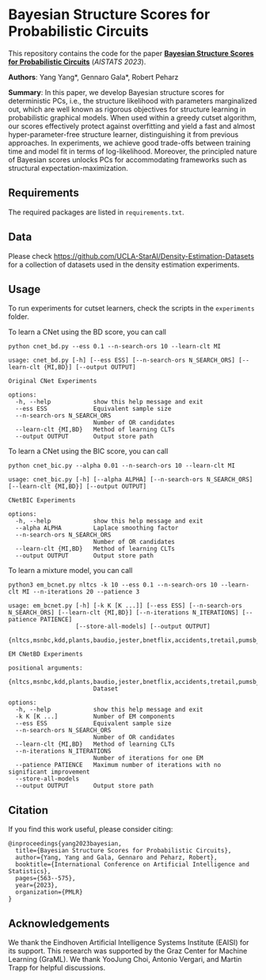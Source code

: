 # Bayesian Structure Scores for Probabilistic Circuits
This repository contains the code for the paper [**Bayesian Structure Scores for Probabilistic Circuits**](https://proceedings.mlr.press/v206/yang23a.html) (*AISTATS 2023*).

**Authors**: Yang Yang*, Gennaro Gala*, Robert Peharz

**Summary**: In this paper, we develop Bayesian structure scores for deterministic PCs, i.e., the structure likelihood with parameters marginalized out, 
which are well known as rigorous objectives for structure learning in probabilistic graphical models.
When used within a greedy cutset algorithm, our scores effectively protect against overfitting and yield a fast and almost hyper-parameter-free structure learner, distinguishing it from previous approaches.
In experiments, we achieve good trade-offs between training time and model fit in terms of log-likelihood.
Moreover, the principled nature of Bayesian scores unlocks PCs for accommodating frameworks such as structural expectation-maximization.

## Requirements

The required packages are listed in `requirements.txt`.

## Data

Please check https://github.com/UCLA-StarAI/Density-Estimation-Datasets for a collection of datasets used in the density estimation experiments.

## Usage

To run experiments for cutset learners, check the scripts in the `experiments` folder.

To learn a CNet using the BD score, you can call

```shell
python cnet_bd.py --ess 0.1 --n-search-ors 10 --learn-clt MI
```

```shell
usage: cnet_bd.py [-h] [--ess ESS] [--n-search-ors N_SEARCH_ORS] [--learn-clt {MI,BD}] [--output OUTPUT]

Original CNet Experiments

options:
  -h, --help            show this help message and exit
  --ess ESS             Equivalent sample size
  --n-search-ors N_SEARCH_ORS
                        Number of OR candidates
  --learn-clt {MI,BD}   Method of learning CLTs
  --output OUTPUT       Output store path
```

To learn a CNet using the BIC score, you can call

```shell
python cnet_bic.py --alpha 0.01 --n-search-ors 10 --learn-clt MI
```

```shell
usage: cnet_bic.py [-h] [--alpha ALPHA] [--n-search-ors N_SEARCH_ORS] [--learn-clt {MI,BD}] [--output OUTPUT]

CNetBIC Experiments

options:
  -h, --help            show this help message and exit
  --alpha ALPHA         Laplace smoothing factor
  --n-search-ors N_SEARCH_ORS
                        Number of OR candidates
  --learn-clt {MI,BD}   Method of learning CLTs
  --output OUTPUT       Output store path
```

To learn a mixture model, you can call

```shell
python3 em_bcnet.py nltcs -k 10 --ess 0.1 --n-search-ors 10 --learn-clt MI --n-iterations 20 --patience 3
```

```shell
usage: em_bcnet.py [-h] [-k K [K ...]] [--ess ESS] [--n-search-ors N_SEARCH_ORS] [--learn-clt {MI,BD}] [--n-iterations N_ITERATIONS] [--patience PATIENCE]
                   [--store-all-models] [--output OUTPUT]
                   {nltcs,msnbc,kdd,plants,baudio,jester,bnetflix,accidents,tretail,pumsb_star,dna,kosarek,msweb,book,tmovie,cwebkb,cr52,c20ng,bbc,ad,binarized_mnist}

EM CNetBD Experiments

positional arguments:
  {nltcs,msnbc,kdd,plants,baudio,jester,bnetflix,accidents,tretail,pumsb_star,dna,kosarek,msweb,book,tmovie,cwebkb,cr52,c20ng,bbc,ad,binarized_mnist}
                        Dataset

options:
  -h, --help            show this help message and exit
  -k K [K ...]          Number of EM components
  --ess ESS             Equivalent sample size
  --n-search-ors N_SEARCH_ORS
                        Number of OR candidates
  --learn-clt {MI,BD}   Method of learning CLTs
  --n-iterations N_ITERATIONS
                        Number of iterations for one EM
  --patience PATIENCE   Maximum number of iterations with no significant improvement
  --store-all-models
  --output OUTPUT       Output store path
```

## Citation
If you find this work useful, please consider citing:
```
@inproceedings{yang2023bayesian,
  title={Bayesian Structure Scores for Probabilistic Circuits},
  author={Yang, Yang and Gala, Gennaro and Peharz, Robert},
  booktitle={International Conference on Artificial Intelligence and Statistics},
  pages={563--575},
  year={2023},
  organization={PMLR}
}
```
## Acknowledgements
We thank the Eindhoven Artificial Intelligence Systems Institute (EAISI) for its support. This research was supported
by the Graz Center for Machine Learning (GraML). We
thank YooJung Choi, Antonio Vergari, and Martin Trapp
for helpful discussions.
